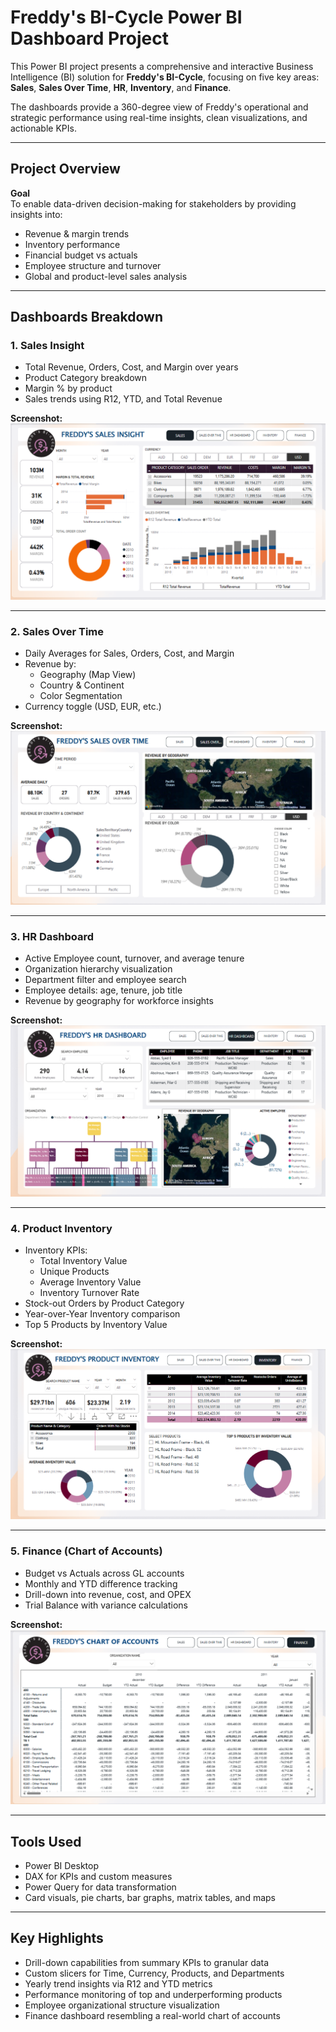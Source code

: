 # Freddy's BI-Cycle Power BI Dashboard Project

This Power BI project presents a comprehensive and interactive Business Intelligence (BI) solution for **Freddy's BI-Cycle**, focusing on five key areas: **Sales**, **Sales Over Time**, **HR**, **Inventory**, and **Finance**.

The dashboards provide a 360-degree view of Freddy's operational and strategic performance using real-time insights, clean visualizations, and actionable KPIs.

---

## Project Overview

**Goal**  
To enable data-driven decision-making for stakeholders by providing insights into:

- Revenue & margin trends  
- Inventory performance  
- Financial budget vs actuals  
- Employee structure and turnover  
- Global and product-level sales analysis  

---

## Dashboards Breakdown

### 1. Sales Insight

- Total Revenue, Orders, Cost, and Margin over years  
- Product Category breakdown  
- Margin % by product  
- Sales trends using R12, YTD, and Total Revenue  

**Screenshot:**  
![Sales Insight](https://github.com/fuzzyzester/powerbi_visualization_project/blob/main/Sales%20Insight.png)

---

### 2. Sales Over Time

- Daily Averages for Sales, Orders, Cost, and Margin  
- Revenue by:
  - Geography (Map View)
  - Country & Continent
  - Color Segmentation  
- Currency toggle (USD, EUR, etc.)

**Screenshot:**  
![Sales Over Time](https://github.com/fuzzyzester/powerbi_visualization_project/blob/main/Sales%20Overtime.png)

---

### 3. HR Dashboard

- Active Employee count, turnover, and average tenure  
- Organization hierarchy visualization  
- Department filter and employee search  
- Employee details: age, tenure, job title  
- Revenue by geography for workforce insights  

**Screenshot:**  
![HR Dashboard](https://github.com/fuzzyzester/powerbi_visualization_project/blob/main/HR%20Dashboard.png)

---

### 4. Product Inventory

- Inventory KPIs:
  - Total Inventory Value  
  - Unique Products  
  - Average Inventory Value  
  - Inventory Turnover Rate  
- Stock-out Orders by Product Category  
- Year-over-Year Inventory comparison  
- Top 5 Products by Inventory Value  

**Screenshot:**  
![Product Inventory](https://github.com/fuzzyzester/powerbi_visualization_project/blob/main/Product%20Inventory.png)

---

### 5. Finance (Chart of Accounts)

- Budget vs Actuals across GL accounts  
- Monthly and YTD difference tracking  
- Drill-down into revenue, cost, and OPEX  
- Trial Balance with variance calculations  

**Screenshot:**  
![Finance Dashboard](https://github.com/fuzzyzester/powerbi_visualization_project/blob/main/ChartofAccounts.png)

---

## Tools Used

- Power BI Desktop  
- DAX for KPIs and custom measures  
- Power Query for data transformation  
- Card visuals, pie charts, bar graphs, matrix tables, and maps  

---

## Key Highlights

- Drill-down capabilities from summary KPIs to granular data  
- Custom slicers for Time, Currency, Products, and Departments  
- Yearly trend insights via R12 and YTD metrics  
- Performance monitoring of top and underperforming products  
- Employee organizational structure visualization  
- Finance dashboard resembling a real-world chart of accounts 
